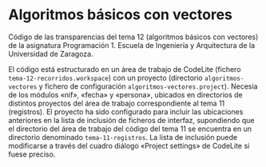 # Algoritmos básicos con vectores

Código de las transparencias del tema 12 (algoritmos básicos con vectores) de la asignatura Programación 1. Escuela de Ingeniería y Arquitectura de la Universidad de Zaragoza.

El código está estructurado en un área de trabajo de CodeLite (fichero `tema-12-recorridos.workspace`) con un proyecto (directorio `algoritmos-vectores` y fichero de configuración `algoritmos-vectores.project`). Necesia de los módulos «nif», «fecha» y «persona», ubicados en directorios de distintos proyectos del área de trabajo correspondiente al tema 11 (registros). El proyecto ha sido configurado para incluir las ubicaciones anteriores en la lista de inclusión de ficheros de interfaz, supondiendo que el directorio del área de trabajo del código del tema 11 se encuentra en un directorio denominado `tema-11-registros`. La lista de inclusión puede modificarse a través del cuadro diálogo «Project settings» de CodeLite si fuese preciso.


